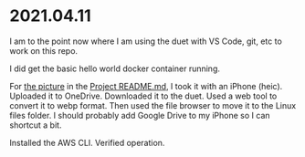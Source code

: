 # 2021.04.11

I am to the point now where I am using the duet with VS Code, git, etc to work on this repo.  

I did get the basic hello world docker container running.

For [the picture](/images/lenovo-duet-scaled.webp) in the [Project README.md](../README.md), I took it with an iPhone (heic).  Uploaded it to OneDrive.  Downloaded it to the duet.  Used a web tool to convert it to webp format.  Then used the file browser to move it to the Linux files folder.  I should probably add Google Drive to my iPhone so I can shortcut a bit.

Installed the AWS CLI.  Verified operation.
